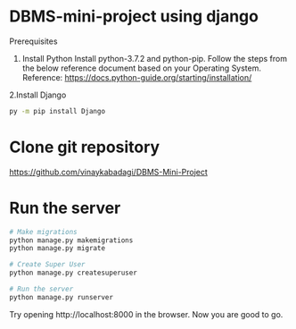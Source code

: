 # DBMS-mini-project using django
Prerequisites
1. Install Python
Install python-3.7.2 and python-pip. Follow the steps from the below reference document based on your Operating System. Reference: https://docs.python-guide.org/starting/installation/

2.Install Django
```bash
py -m pip install Django
```

# Clone git repository
https://github.com/vinaykabadagi/DBMS-Mini-Project

# Run the server
```bash
# Make migrations
python manage.py makemigrations
python manage.py migrate

# Create Super User
python manage.py createsuperuser

# Run the server
python manage.py runserver 
```
Try opening http://localhost:8000 in the browser. Now you are good to go.
